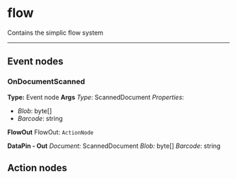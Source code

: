 # flow
Contains the simplic flow system


---



## Event nodes

### OnDocumentScanned

__Type:__ Event node
__Args__ 
*Type*: ScannedDocument
*Properties*:
- *Blob*: byte[]
- *Barcode*: string


__FlowOut__ 
FlowOut: `ActionNode`

__DataPin - Out__
*Document:* ScannedDocument
*Blob:* byte[]
*Barcode*: string

## Action nodes
